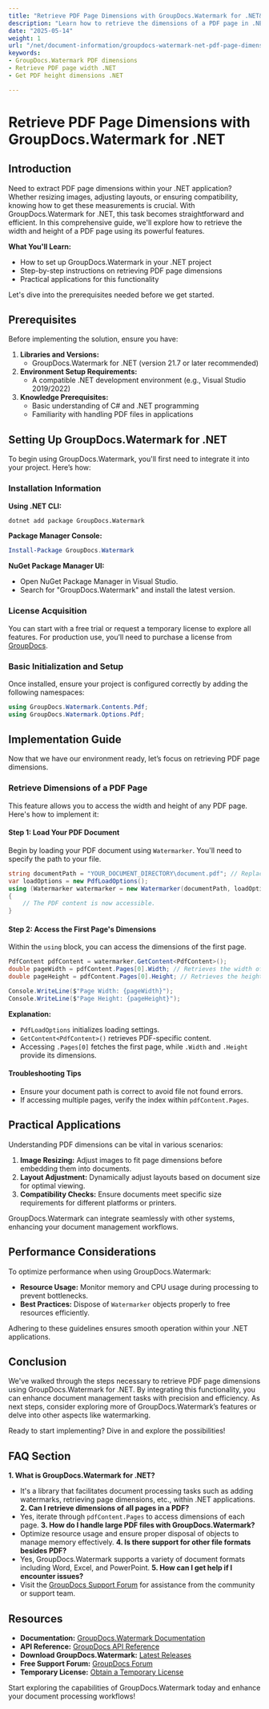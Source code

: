 ```yaml
---
title: "Retrieve PDF Page Dimensions with GroupDocs.Watermark for .NET&#58; A Comprehensive Guide"
description: "Learn how to retrieve the dimensions of a PDF page in .NET applications using GroupDocs.Watermark. Follow this step-by-step guide for efficient document management."
date: "2025-05-14"
weight: 1
url: "/net/document-information/groupdocs-watermark-net-pdf-page-dimensions/"
keywords:
- GroupDocs.Watermark PDF dimensions
- Retrieve PDF page width .NET
- Get PDF height dimensions .NET

---
```



# Retrieve PDF Page Dimensions with GroupDocs.Watermark for .NET

## Introduction

Need to extract PDF page dimensions within your .NET application? Whether resizing images, adjusting layouts, or ensuring compatibility, knowing how to get these measurements is crucial. With GroupDocs.Watermark for .NET, this task becomes straightforward and efficient. In this comprehensive guide, we'll explore how to retrieve the width and height of a PDF page using its powerful features.

**What You'll Learn:**
- How to set up GroupDocs.Watermark in your .NET project
- Step-by-step instructions on retrieving PDF page dimensions
- Practical applications for this functionality

Let's dive into the prerequisites needed before we get started.

## Prerequisites
Before implementing the solution, ensure you have:

1. **Libraries and Versions:**
   - GroupDocs.Watermark for .NET (version 21.7 or later recommended)
2. **Environment Setup Requirements:**
   - A compatible .NET development environment (e.g., Visual Studio 2019/2022)
3. **Knowledge Prerequisites:**
   - Basic understanding of C# and .NET programming
   - Familiarity with handling PDF files in applications

## Setting Up GroupDocs.Watermark for .NET
To begin using GroupDocs.Watermark, you'll first need to integrate it into your project. Here’s how:

### Installation Information

**Using .NET CLI:**

```bash
dotnet add package GroupDocs.Watermark
```

**Package Manager Console:**

```powershell
Install-Package GroupDocs.Watermark
```

**NuGet Package Manager UI:**
- Open NuGet Package Manager in Visual Studio.
- Search for "GroupDocs.Watermark" and install the latest version.

### License Acquisition
You can start with a free trial or request a temporary license to explore all features. For production use, you’ll need to purchase a license from [GroupDocs](https://purchase.groupdocs.com/temporary-license/).

### Basic Initialization and Setup
Once installed, ensure your project is configured correctly by adding the following namespaces:

```csharp
using GroupDocs.Watermark.Contents.Pdf;
using GroupDocs.Watermark.Options.Pdf;
```

## Implementation Guide
Now that we have our environment ready, let’s focus on retrieving PDF page dimensions.

### Retrieve Dimensions of a PDF Page
This feature allows you to access the width and height of any PDF page. Here's how to implement it:

#### Step 1: Load Your PDF Document
Begin by loading your PDF document using `Watermarker`. You'll need to specify the path to your file.

```csharp
string documentPath = "YOUR_DOCUMENT_DIRECTORY\document.pdf"; // Replace with your document path
var loadOptions = new PdfLoadOptions();
using (Watermarker watermarker = new Watermarker(documentPath, loadOptions))
{
    // The PDF content is now accessible.
}
```

#### Step 2: Access the First Page's Dimensions
Within the `using` block, you can access the dimensions of the first page.

```csharp
PdfContent pdfContent = watermarker.GetContent<PdfContent>();
double pageWidth = pdfContent.Pages[0].Width; // Retrieves the width of the first page
double pageHeight = pdfContent.Pages[0].Height; // Retrieves the height of the first page

Console.WriteLine($"Page Width: {pageWidth}");
Console.WriteLine($"Page Height: {pageHeight}");
```
**Explanation:** 
- `PdfLoadOptions` initializes loading settings.
- `GetContent<PdfContent>()` retrieves PDF-specific content.
- Accessing `.Pages[0]` fetches the first page, while `.Width` and `.Height` provide its dimensions.

#### Troubleshooting Tips
- Ensure your document path is correct to avoid file not found errors.
- If accessing multiple pages, verify the index within `pdfContent.Pages`.

## Practical Applications
Understanding PDF dimensions can be vital in various scenarios:

1. **Image Resizing:** Adjust images to fit page dimensions before embedding them into documents.
2. **Layout Adjustment:** Dynamically adjust layouts based on document size for optimal viewing.
3. **Compatibility Checks:** Ensure documents meet specific size requirements for different platforms or printers.

GroupDocs.Watermark can integrate seamlessly with other systems, enhancing your document management workflows.

## Performance Considerations
To optimize performance when using GroupDocs.Watermark:
- **Resource Usage:** Monitor memory and CPU usage during processing to prevent bottlenecks.
- **Best Practices:** Dispose of `Watermarker` objects properly to free resources efficiently.

Adhering to these guidelines ensures smooth operation within your .NET applications.

## Conclusion
We've walked through the steps necessary to retrieve PDF page dimensions using GroupDocs.Watermark for .NET. By integrating this functionality, you can enhance document management tasks with precision and efficiency. As next steps, consider exploring more of GroupDocs.Watermark’s features or delve into other aspects like watermarking.

Ready to start implementing? Dive in and explore the possibilities!

## FAQ Section
**1. What is GroupDocs.Watermark for .NET?**
   - It's a library that facilitates document processing tasks such as adding watermarks, retrieving page dimensions, etc., within .NET applications.
**2. Can I retrieve dimensions of all pages in a PDF?**
   - Yes, iterate through `pdfContent.Pages` to access dimensions of each page.
**3. How do I handle large PDF files with GroupDocs.Watermark?**
   - Optimize resource usage and ensure proper disposal of objects to manage memory effectively.
**4. Is there support for other file formats besides PDF?**
   - Yes, GroupDocs.Watermark supports a variety of document formats including Word, Excel, and PowerPoint.
**5. How can I get help if I encounter issues?**
   - Visit the [GroupDocs Support Forum](https://forum.groupdocs.com/c/watermark/10) for assistance from the community or support team.

## Resources
- **Documentation:** [GroupDocs.Watermark Documentation](https://docs.groupdocs.com/watermark/net/)
- **API Reference:** [GroupDocs API Reference](https://reference.groupdocs.com/watermark/net)
- **Download GroupDocs.Watermark:** [Latest Releases](https://releases.groupdocs.com/watermark/net/)
- **Free Support Forum:** [GroupDocs Forum](https://forum.groupdocs.com/c/watermark/10)
- **Temporary License:** [Obtain a Temporary License](https://purchase.groupdocs.com/temporary-license/) 

Start exploring the capabilities of GroupDocs.Watermark today and enhance your document processing workflows!
